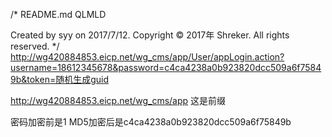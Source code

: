 /* 
  README.md
  QLMLD

  Created by syy on 2017/7/12.
  Copyright © 2017年 Shreker. All rights reserved.
*/
http://wg420884853.eicp.net/wg_cms/app/User/appLogin.action?username=18612345678&password=c4ca4238a0b923820dcc509a6f75849b&token=随机生成guid

http://wg420884853.eicp.net/wg_cms/app
这是前缀

密码加密前是1
MD5加密后是c4ca4238a0b923820dcc509a6f75849b
